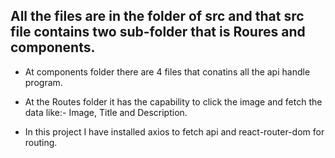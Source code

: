 ## All the files are in the folder of src and that src file contains two sub-folder that is Roures and components.

- At components folder there are 4 files that conatins all the api handle program.

- At the Routes folder it has the capability to click the image and fetch the data like:- Image, Title and Description.

- In this project I have installed axios to fetch api and react-router-dom for routing.